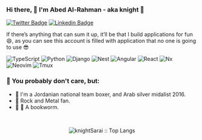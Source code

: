 ### Hi there, 👋 I'm Abed Al-Rahman - aka knight  🏇
[![Twitter Badge](https://img.shields.io/badge/-@knightSarai2018-1ca0f1?style=flat-square&labelColor=1ca0f1&logo=twitter&logoColor=white&link=https://twitter.com/knightSarai2018)](https://twitter.com/knightSarai2018) [![Linkedin Badge](https://img.shields.io/badge/-knightsarai-blue?style=flat-square&logo=Linkedin&logoColor=white&link=https://www.linkedin.com/in/knight-sarai/)](https://www.linkedin.com/in/knight-sarai/)

If there’s anything that can sum it up, it’ll be that I build applications for fun 😄, as you can see this account is filled with application that no one is going to use 😎

![TypeScript](https://img.shields.io/badge/-TypeScript-black?style=flat-square&logo=typescript)
![Python](https://img.shields.io/badge/-Python-black?style=flat-square&logo=python)
![Django](https://img.shields.io/badge/-Django-black?style=flat-square&logo=django)
![Nest](https://img.shields.io/badge/-Nest-black?style=flat-square&logo=nestjs)
![Angular](https://img.shields.io/badge/-Angular-black?style=flat-square&logo=angular)
![React](https://img.shields.io/badge/-React-black?style=flat-square&logo=react)
![Nx](https://img.shields.io/badge/-Nx-black?style=flat-square&logo=nx)
![Neovim](https://img.shields.io/badge/-Neovim-black?style=flat-square&logo=neovim)
![Tmux](https://img.shields.io/badge/-Tmux-black?style=flat-square&logo=tmux)

### :zany_face:	You probably don't care, but:
- 🥊 I'm a Jordanian national team boxer, and Arab silver midalist 2016.
- :metal: Rock and Metal fan.
- :bug: :book: A bookworm.

<br>
<p align="center">
  <img src="https://github-readme-stats.vercel.app/api/top-langs/?username=knightSarai&layout=compact&langs_count=6&theme=tokyonight&hide=html,css,Dockerfile,scss" alt="knightSarai :: Top Langs" />
 </p>


[linkedin]: https://www.linkedin.com/in/knight-sarai/
[twitter]: https://twitter.com/knightSarai2018
